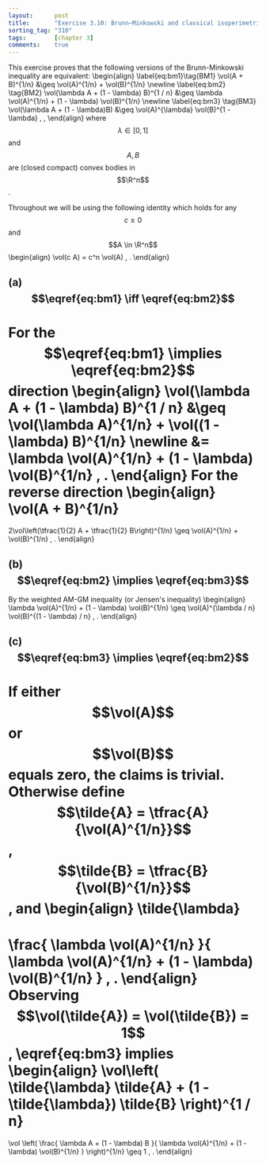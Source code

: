 ```yaml
---
layout:      post
title:       "Exercise 3.10: Brunn–Minkowski and classical isoperimetric inequality"
sorting_tag: "310"
tags:        [chapter 3]
comments:    true
---
```


This exercise proves that the following versions of the Brunn-Minkowski
inequality are equivalent:
\begin{align}
  \label{eq:bm1}\tag{BM1}
  \vol(A + B)^{1/n}
  &\geq
  \vol(A)^{1/n} + \vol(B)^{1/n}
  \newline
  \label{eq:bm2}
  \tag{BM2}
  \vol(\lambda A + (1 - \lambda) B)^{1 / n}
  &\geq
  \lambda \vol(A)^{1/n}
  +
  (1 - \lambda)
  \vol(B)^{1/n}
  \newline
  \label{eq:bm3}
  \tag{BM3}
  \vol(\lambda A + (1 - \lambda)B)
  &\geq
  \vol(A)^{\lambda}
  \vol(B)^{1 - \lambda}
  \, ,
\end{align}
where $$ \lambda \in [0, 1] $$ and $$ A , B $$ are (closed compact) convex
bodies in $$\R^n$$.

Throughout we will be using the following identity which holds for any $$c \geq 0$$ and $$A \in \R^n$$
\begin{align}
  \vol(c A) = c^n \vol(A)
  \, .
\end{align}


## (a) $$\eqref{eq:bm1} \iff \eqref{eq:bm2}$$

For the $$\eqref{eq:bm1} \implies \eqref{eq:bm2}$$ direction
\begin{align}
  \vol(\lambda A + (1 - \lambda) B)^{1 / n}
  &\geq
  \vol(\lambda A)^{1/n}
  +
  \vol((1 - \lambda) B)^{1/n}
  \newline
  &=
  \lambda \vol(A)^{1/n}
  +
  (1 - \lambda) \vol(B)^{1/n}
  \, .
\end{align}
For the reverse direction
\begin{align}
  \vol(A + B)^{1/n}
  =
  2\vol\left(\tfrac{1}{2} A + \tfrac{1}{2} B\right)^{1/n}
  \geq
  \vol(A)^{1/n}
  +
  \vol(B)^{1/n}
  \, .
\end{align}


## (b) $$\eqref{eq:bm2} \implies \eqref{eq:bm3}$$

By the weighted AM-GM inequality (or Jensen's inequality)
\begin{align}
  \lambda \vol(A)^{1/n}
  +
  (1 - \lambda) \vol(B)^{1/n}
  \geq
  \vol(A)^{\lambda / n}
  \vol(B)^{(1 - \lambda) / n}
  \, .
\end{align}


## (c) $$\eqref{eq:bm3} \implies \eqref{eq:bm2}$$

If either $$\vol(A)$$ or $$\vol(B)$$ equals zero, the claims is trivial.
Otherwise define $$\tilde{A} = \tfrac{A}{\vol(A)^{1/n}}$$,
$$\tilde{B} = \tfrac{B}{\vol(B)^{1/n}}$$, and
\begin{align}
  \tilde{\lambda}
  =
  \frac{
    \lambda \vol(A)^{1/n}
  }{
    \lambda \vol(A)^{1/n} + (1 - \lambda) \vol(B)^{1/n}
  }
  \, .
\end{align}
Observing $$\vol(\tilde{A}) = \vol(\tilde{B}) = 1$$, \eqref{eq:bm3} implies
\begin{align}
  \vol\left(
    \tilde{\lambda} \tilde{A} + (1 - \tilde{\lambda}) \tilde{B}
  \right)^{1 / n}
  =
  \vol \left(
    \frac{
      \lambda A + (1 - \lambda) B
    }{
      \lambda \vol(A)^{1/n} + (1 - \lambda) \vol(B)^{1/n}
    }
  \right)^{1/n}
  \geq
  1
  \, .
\end{align}
